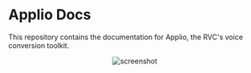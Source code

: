 # Applio Docs

This repository contains the documentation for Applio, the RVC's voice conversion toolkit.

<p align="center">
  <img src="https://docs.applio.org/assets/applio.png" alt="screenshot">
</p>



